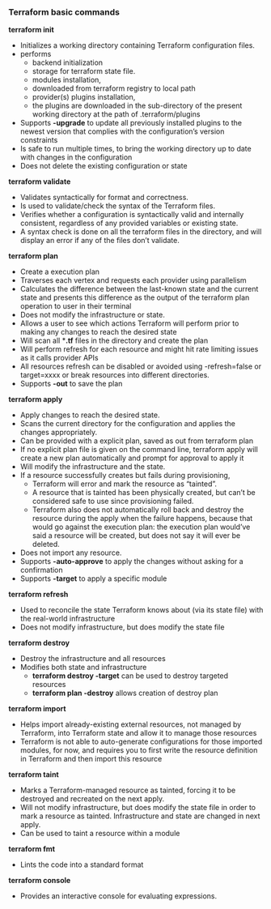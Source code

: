 ### **Terraform basic commands**

**terraform init**
- Initializes a working directory containing Terraform configuration files.
- performs
   - backend initialization
   - storage for terraform state file.
   - modules installation,
   - downloaded from terraform registry to local path
   - provider(s) plugins installation,
   - the plugins are downloaded in the sub-directory of the present working directory at the path of .terraform/plugins
- Supports **-upgrade** to update all previously installed plugins to the newest version that complies with the configuration’s version constraints
- Is safe to run multiple times, to bring the working directory up to date with changes in the configuration
- Does not delete the existing configuration or state

**terraform validate**
- Validates syntactically for format and correctness.
- Is used to validate/check the syntax of the Terraform files.
- Verifies whether a configuration is syntactically valid and internally consistent, regardless of any provided variables or existing state.
- A syntax check is done on all the terraform files in the directory, and will display an error if any of the files don’t validate.

**terraform plan**
- Create a execution plan
- Traverses each vertex and requests each provider using parallelism
- Calculates the difference between the last-known state and
the current state and presents this difference as the output of the terraform plan operation to user in their terminal
- Does not modify the infrastructure or state.
- Allows a user to see which actions Terraform will perform prior to making any changes to reach the desired state
- Will scan all ***.tf** files in the directory and create the plan
- Will perform refresh for each resource and might hit rate limiting issues as it calls provider APIs
- All resources refresh can be disabled or avoided using
      -refresh=false or
       target=xxxx or break resources into different directories.
- Supports **-out** to save the plan

**terraform apply**
- Apply changes to reach the desired state.
- Scans the current directory for the configuration and applies the changes appropriately.
- Can be provided with a explicit plan, saved as out from terraform plan
- If no explicit plan file is given on the command line, terraform apply will create a new plan automatically
  and prompt for approval to apply it
- Will modify the infrastructure and the state.
- If a resource successfully creates but fails during provisioning,
    - Terraform will error and mark the resource as “tainted”.
    - A resource that is tainted has been physically created, but can’t be considered safe to use since provisioning failed.
    - Terraform also does not automatically roll back and destroy the resource during the apply when the failure happens, because that would go against the execution plan: the execution plan would’ve said a resource will be created, but does not say it will ever be deleted.
- Does not import any resource.
- Supports **-auto-approve** to apply the changes without asking for a confirmation
- Supports **-target** to apply a specific module

**terraform refresh**
- Used to reconcile the state Terraform knows about (via its state file) with the real-world infrastructure
- Does not modify infrastructure, but does modify the state file

**terraform destroy**
- Destroy the infrastructure and all resources
- Modifies both state and infrastructure
  - **terraform destroy -target** can be used to destroy targeted resources
  - **terraform plan -destroy** allows creation of destroy plan

**terraform import**
- Helps import already-existing external resources, not managed by Terraform, into Terraform state and allow it to manage those resources
- Terraform is not able to auto-generate configurations for those imported modules, for now, and requires you to first write the resource definition in Terraform and then import this resource

**terraform taint**
- Marks a Terraform-managed resource as tainted, forcing it to be destroyed and recreated on the next apply.
- Will not modify infrastructure, but does modify the state file in order to mark a resource as tainted. Infrastructure and state are changed in next apply.
- Can be used to taint a resource within a module

**terraform fmt**
- Lints the code into a standard format

**terraform console**
- Provides an interactive console for evaluating expressions.
